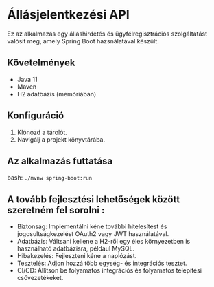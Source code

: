 # Állásjelentkezési API

Ez az alkalmazás egy álláshirdetés és ügyfélregisztrációs szolgáltatást valósit meg, amely Spring Boot hazsnálatával készült.

## Követelmények

- Java 11
- Maven
- H2 adatbázis (memóriában)

## Konfiguráció

1. Klónozd a tárolót.
2. Navigálj a projekt könyvtárába.

## Az alkalmazás futtatása

bash: 
`./mvnw spring-boot:run `

## A tovább fejlesztési lehetőségek között szeretném fel sorolni :

- Biztonság: Implementálni kéne további hitelesítést és jogosultságkezelést OAuth2 vagy JWT használatával.
- Adatbázis: Váltsani kellene a H2-ről egy éles környezetben is használható adatbázisra, például MySQL.
- Hibakezelés: Fejleszteni kéne a naplózást.
- Tesztelés: Adjon hozzá több egység- és integrációs tesztet.
- CI/CD: Állítson be folyamatos integrációs és folyamatos telepítési csővezetékeket.

